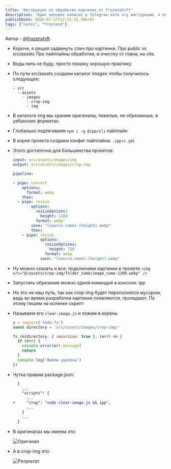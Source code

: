```yaml
---
title: 'Инструкция по обработке картинок от frozenshift'
description: 'Один человек написал в Telegram чате эту инструкцию, я её переделал в Markdown и опубликовал здесь.'
publishDate: 2024-07-17T12:32:35.386+03
tags: ["notes", "frontend"]
---
```


Автор - [@frozenshift](https://t.me/frozenshift).

- Короче, я решил задвинуть спич про картинки. Про public vs src/assets Про пайплайны обработки, и очистку от говна, на vite.

- Воды лить не буду, просто покажу хорошую практику.

- По пути src/assets создаем каталог images чтобы получилось следующее:

  ```
  - src
    - assets
      - images
        - crop-img
        - img
  ```

- В каталоге img мы храним оригиналы, тяжелые, не обрезанные, в уебанских форматах.

- Глобально подтягиваем `npm i -g @ipp/cli` пайплайн

- В корне проекта создаем конфиг пайплайна: `.ipprc.yml`

- Этого достаточно для большенства проектов:

  ```yaml
  input: src/assets/images/img
  output: src/assets/images/crop-img

  pipeline:

  - pipe: convert
      options:
        format: webp
      then:
    - pipe: resize
          options:
            resizeOptions:
              height: 1280
            format: webp
          save: "[source.name]-[height].webp"
          then:
      - pipe: resize
              options:
                resizeOptions:
                  height: 720
                format: webp
              save: "[source.name]-[height].webp"
  ```

- Ну можно сказать и все. подключаем картинки в проекте `<img src="@/assets/crop-img/folder_name/image_name-1280.webp" />`

- Запустить обрезание можно одной командой в консоли: ipp

- Но это не наш путь, так как crop-img будет переполнятся мусором, ведь во время разработки картинки появляются, пропадают. По этому пишем на коленке скрипт

- Называем его `clear-image.js` и ложим в корень:

  ```js
  s = require('node:fs')
  const directory = 'src/assets/images/crop-img/'

  fs.rm(directory, { recursive: true }, (err) => {
    if (err) {
      console.error(err.message)
      return
    }
    console.log('Файлы удалены')
  })
  ```

- Чутка правим package.json:

  ```diff
    {
      ...
      "scripts": {
        ...
  +     "crop": "node clear-image.js && ipp",
        ...
      }
      ...
    }
  ```

- В оригиналах мы имеем это:

  ![Оригинал](/uploads/frozenshift_guide_to_web_images/original.jpg)

- А в crop-img это:

  ![Результат](/uploads/frozenshift_guide_to_web_images/result.jpg)
